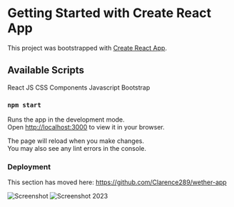 # Getting Started with Create React App

This project was bootstrapped with [Create React App](https://github.com/facebook/create-react-app).

## Available Scripts
React JS
CSS
Components
Javascript
Bootstrap


### `npm start`

Runs the app in the development mode.\
Open [http://localhost:3000](http://localhost:3000) to view it in your browser.

The page will reload when you make changes.\
You may also see any lint errors in the console.



### Deployment

This section has moved here: https://github.com/Clarence289/wether-app

![Screenshot ](https://github.com/Clarence289/wether-app/assets/81553212/daee7d59-5f7f-45dc-9b64-d6dffa063856)
![Screenshot 2023](https://github.com/Clarence289/wether-app/assets/81553212/f30daac5-6499-4d79-98ad-ba5d9a925bf1)

